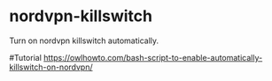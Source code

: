 # nordvpn-killswitch
Turn on nordvpn killswitch automatically.

#Tutorial
https://owlhowto.com/bash-script-to-enable-automatically-killswitch-on-nordvpn/
